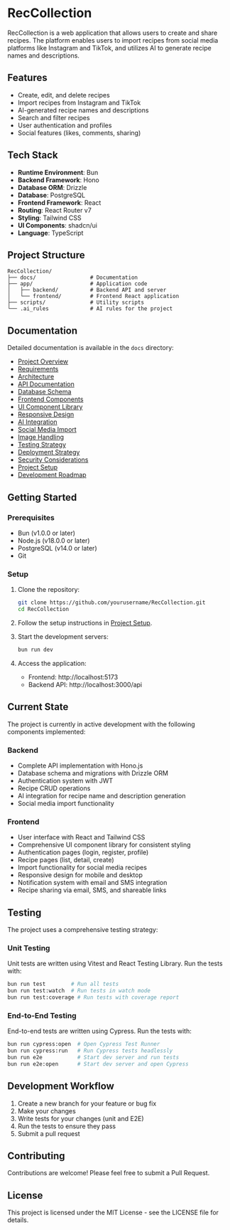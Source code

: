 # RecCollection

RecCollection is a web application that allows users to create and share recipes. The platform enables users to import recipes from social media platforms like Instagram and TikTok, and utilizes AI to generate recipe names and descriptions.

## Features

- Create, edit, and delete recipes
- Import recipes from Instagram and TikTok
- AI-generated recipe names and descriptions
- Search and filter recipes
- User authentication and profiles
- Social features (likes, comments, sharing)

## Tech Stack

- **Runtime Environment**: Bun
- **Backend Framework**: Hono
- **Database ORM**: Drizzle
- **Database**: PostgreSQL
- **Frontend Framework**: React
- **Routing**: React Router v7
- **Styling**: Tailwind CSS
- **UI Components**: shadcn/ui
- **Language**: TypeScript

## Project Structure

```
RecCollection/
├── docs/                 # Documentation
├── app/                  # Application code
│   ├── backend/          # Backend API and server
│   └── frontend/         # Frontend React application
├── scripts/              # Utility scripts
└── .ai_rules             # AI rules for the project
```

## Documentation

Detailed documentation is available in the `docs` directory:

- [Project Overview](docs/project_overview.md)
- [Requirements](docs/requirements.md)
- [Architecture](docs/architecture.md)
- [API Documentation](docs/api_documentation.md)
- [Database Schema](docs/database_schema.md)
- [Frontend Components](docs/frontend_components.md)
- [UI Component Library](docs/UI_COMPONENT_LIBRARY.md)
- [Responsive Design](docs/responsive-design.md)
- [AI Integration](docs/ai_integration.md)
- [Social Media Import](docs/social_media_import.md)
- [Image Handling](docs/image_handling.md)
- [Testing Strategy](docs/testing_strategy.md)
- [Deployment Strategy](docs/deployment_strategy.md)
- [Security Considerations](docs/security_considerations.md)
- [Project Setup](docs/project_setup.md)
- [Development Roadmap](docs/roadmap.md)

## Getting Started

### Prerequisites

- Bun (v1.0.0 or later)
- Node.js (v18.0.0 or later)
- PostgreSQL (v14.0 or later)
- Git

### Setup

1. Clone the repository:

   ```bash
   git clone https://github.com/yourusername/RecCollection.git
   cd RecCollection
   ```

2. Follow the setup instructions in [Project Setup](docs/project_setup.md).

3. Start the development servers:

   ```bash
   bun run dev
   ```

4. Access the application:
   - Frontend: http://localhost:5173
   - Backend API: http://localhost:3000/api

## Current State

The project is currently in active development with the following components implemented:

### Backend

- Complete API implementation with Hono.js
- Database schema and migrations with Drizzle ORM
- Authentication system with JWT
- Recipe CRUD operations
- AI integration for recipe name and description generation
- Social media import functionality

### Frontend

- User interface with React and Tailwind CSS
- Comprehensive UI component library for consistent styling
- Authentication pages (login, register, profile)
- Recipe pages (list, detail, create)
- Import functionality for social media recipes
- Responsive design for mobile and desktop
- Notification system with email and SMS integration
- Recipe sharing via email, SMS, and shareable links

## Testing

The project uses a comprehensive testing strategy:

### Unit Testing

Unit tests are written using Vitest and React Testing Library. Run the tests with:

```bash
bun run test        # Run all tests
bun run test:watch  # Run tests in watch mode
bun run test:coverage # Run tests with coverage report
```

### End-to-End Testing

End-to-end tests are written using Cypress. Run the tests with:

```bash
bun run cypress:open  # Open Cypress Test Runner
bun run cypress:run   # Run Cypress tests headlessly
bun run e2e           # Start dev server and run tests
bun run e2e:open      # Start dev server and open Cypress
```

## Development Workflow

1. Create a new branch for your feature or bug fix
2. Make your changes
3. Write tests for your changes (unit and E2E)
4. Run the tests to ensure they pass
5. Submit a pull request

## Contributing

Contributions are welcome! Please feel free to submit a Pull Request.

## License

This project is licensed under the MIT License - see the LICENSE file for details.
